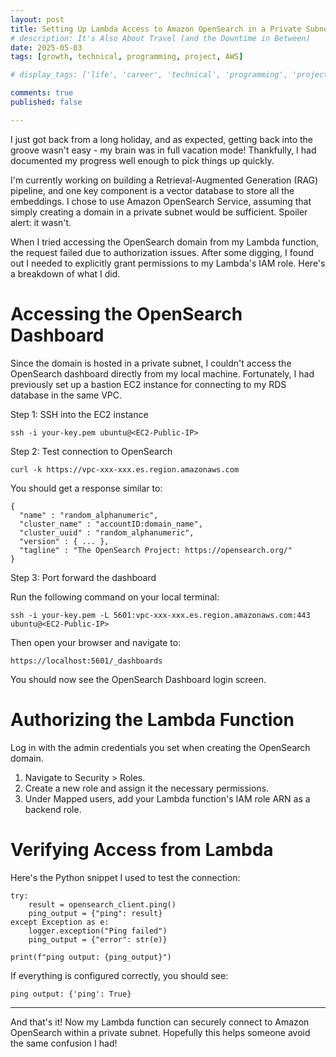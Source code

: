 ```yaml
---
layout: post
title: Setting Up Lambda Access to Amazon OpenSearch in a Private Subnet
# description: It's Also About Travel (and the Downtime in Between)
date: 2025-05-03
tags: [growth, technical, programming, project, AWS]

# display_tags: ['life', 'career', 'technical', 'programming', 'project', 'AWS', 'growth']

comments: true
published: false

---
```


I just got back from a long holiday, and as expected, getting back into the groove wasn't easy - my brain was in full vacation mode! Thankfully, I had documented my progress well enough to pick things up quickly.

I'm currently working on building a Retrieval-Augmented Generation (RAG) pipeline, and one key component is a vector database to store all the embeddings. I chose to use Amazon OpenSearch Service, assuming that simply creating a domain in a private subnet would be sufficient. Spoiler alert: it wasn't.

When I tried accessing the OpenSearch domain from my Lambda function, the request failed due to authorization issues. After some digging, I found out I needed to explicitly grant permissions to my Lambda's IAM role. Here's a breakdown of what I did.

# Accessing the OpenSearch Dashboard

Since the domain is hosted in a private subnet, I couldn't access the OpenSearch dashboard directly from my local machine. Fortunately, I had previously set up a bastion EC2 instance for connecting to my RDS database in the same VPC.

Step 1: SSH into the EC2 instance
```
ssh -i your-key.pem ubuntu@<EC2-Public-IP>
```

Step 2: Test connection to OpenSearch
```
curl -k https://vpc-xxx-xxx.es.region.amazonaws.com
```

You should get a response similar to:
```
{
  "name" : "random_alphanumeric",
  "cluster_name" : "accountID:domain_name",
  "cluster_uuid" : "random_alphanumeric",
  "version" : { ... },
  "tagline" : "The OpenSearch Project: https://opensearch.org/"
}
```

Step 3: Port forward the dashboard

Run the following command on your local terminal:
```
ssh -i your-key.pem -L 5601:vpc-xxx-xxx.es.region.amazonaws.com:443 ubuntu@<EC2-Public-IP>
```

Then open your browser and navigate to:
```
https://localhost:5601/_dashboards
```

You should now see the OpenSearch Dashboard login screen.


# Authorizing the Lambda Function

Log in with the admin credentials you set when creating the OpenSearch domain.
1. Navigate to Security > Roles.
1. Create a new role and assign it the necessary permissions.
1. Under Mapped users, add your Lambda function's IAM role ARN as a backend role.

# Verifying Access from Lambda

Here's the Python snippet I used to test the connection:
```
try:
    result = opensearch_client.ping()
    ping_output = {"ping": result}
except Exception as e:
    logger.exception("Ping failed")
    ping_output = {"error": str(e)}

print(f"ping output: {ping_output}")
```

If everything is configured correctly, you should see:
```
ping output: {'ping': True}
```

<hr>
And that's it! Now my Lambda function can securely connect to Amazon OpenSearch within a private subnet. Hopefully this helps someone avoid the same confusion I had!

